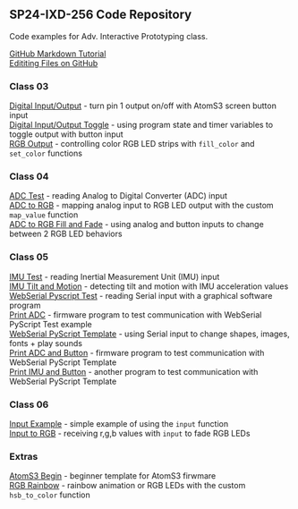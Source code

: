 ## SP24-IXD-256 Code Repository

Code examples for Adv. Interactive Prototyping class.  

[GitHub Markdown Tutorial](https://docs.github.com/en/get-started/writing-on-github/getting-started-with-writing-and-formatting-on-github/basic-writing-and-formatting-syntax)  
[Edititing Files on GitHub](https://docs.github.com/en/repositories/working-with-files/managing-files/editing-files)  

### Class 03  

[Digital Input/Output](class03/digital_input_output.py) - turn pin 1 output on/off with AtomS3 screen button input  
[Digital Input/Output Toggle](class03/digital_input_output_toggle.py) - using program state and timer variables to toggle output with button input  
[RGB Output](class03/rgb_output.py) - controlling color RGB LED strips with `fill_color` and `set_color` functions  

### Class 04  

[ADC Test](class04/adc_test.py) - reading Analog to Digital Converter (ADC) input  
[ADC to RGB](class04/adc_to_rgb.py) - mapping analog input to RGB LED output with the custom `map_value` function  
[ADC to RGB Fill and Fade](class04/adc_to_rgb_2states.py) - using analog and button inputs to change between 2 RGB LED behaviors  

### Class 05  

[IMU Test](class05/imu_test.py) - reading Inertial Measurement Unit (IMU) input  
[IMU Tilt and Motion](class05/imu_tilt_and_motion.py) - detecting tilt and motion with IMU acceleration values   
[WebSerial Pyscript Test](class05/webserial_pyscript_test/) - reading Serial input with a graphical software program  
[Print ADC](class05/print_adc.py) - firmware program to test communication with WebSerial PyScript Test example  
[WebSerial PyScript Template](class05/webserial_pyscript_template/) - using Serial input to change  shapes, images, fonts + play sounds  
[Print ADC and Button](class05/print_adc_and_button.py) - firmware program to test communication with WebSerial PyScript Template  
[Print IMU and Button](class05/print_imu_and_button.py) - another program to test communication with WebSerial PyScript Template  

### Class 06  

[Input Example](class06/input_example.py) - simple example of using the `input` function  
[Input to RGB](class06/input_rgb.py) - receiving r,g,b values with `input` to fade RGB LEDs  

### Extras  

[AtomS3 Begin](extras/atomS3_begin.py) - beginner template for AtomS3 firwmare  
[RGB Rainbow](extras/rgb_rainbow.py) - rainbow animation or RGB LEDs with the custom `hsb_to_color` function  
